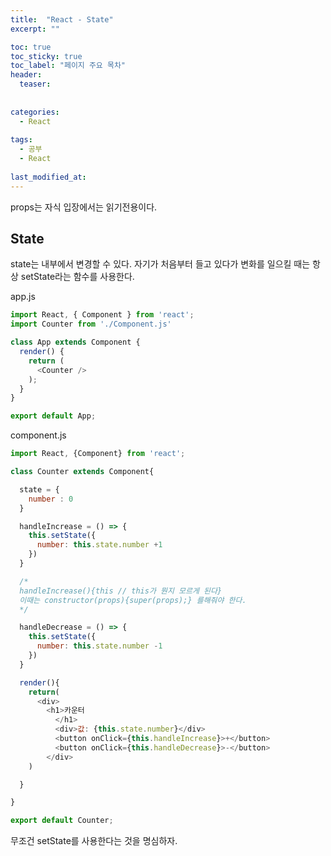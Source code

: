 ```yaml
---
title:  "React - State"
excerpt: ""

toc: true
toc_sticky: true
toc_label: "페이지 주요 목차"
header:
  teaser: 
  
  
categories:
  - React
  
tags:
  - 공부
  - React
  
last_modified_at: 
---
```



props는 자식 입장에서는 읽기전용이다.

## State

state는 내부에서 변경할 수 있다. 자기가 처음부터 들고 있다가 변화를 일으킬 때는 항상 setState라는 함수를 사용한다.

app.js

```js
import React, { Component } from 'react';
import Counter from './Component.js'

class App extends Component {
  render() {
    return (
      <Counter />
    );
  }
}

export default App;

```

component.js

```js
import React, {Component} from 'react';

class Counter extends Component{

  state = {
    number : 0
  }

  handleIncrease = () => {
    this.setState({
      number: this.state.number +1
    })
  }

  /*
  handleIncrease(){this // this가 뭔지 모르게 된다} 
  이때는 constructor(props){super(props);} 를해줘야 한다.
  */

  handleDecrease = () => {
    this.setState({
      number: this.state.number -1
    })
  }

  render(){
    return(
      <div>
        <h1>카운터
          </h1>
          <div>값: {this.state.number}</div>
          <button onClick={this.handleIncrease}>+</button>
          <button onClick={this.handleDecrease}>-</button>
        </div>
    )

  }

}

export default Counter;
```

무조건 setState를 사용한다는 것을 명심하자.
